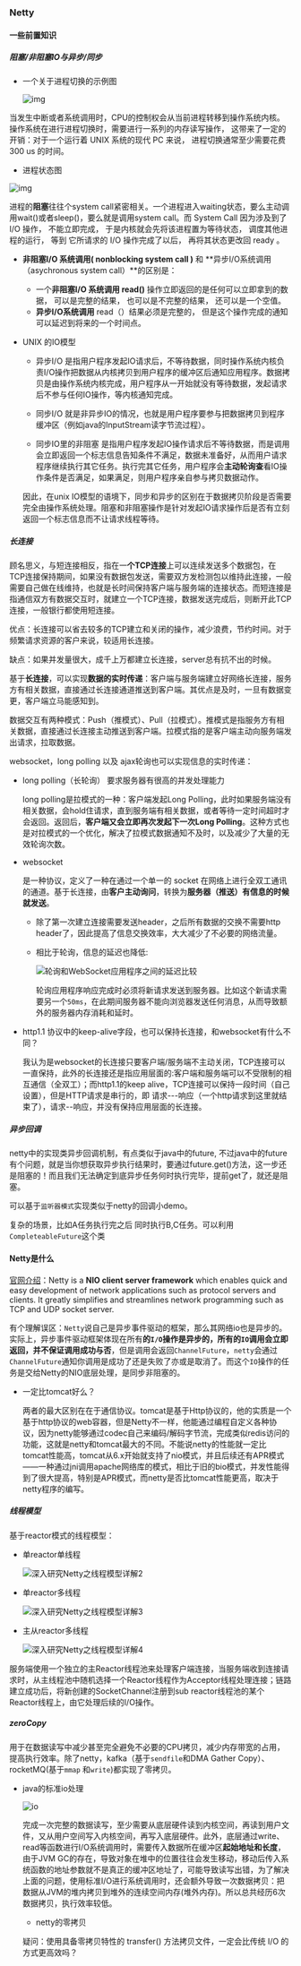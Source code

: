 ### Netty 

#### 一些前置知识

##### 阻塞/非阻塞IO与异步/同步

- 一个关于进程切换的示例图

  ![img](https://pic1.zhimg.com/80/v2-5672054f97fd77f78420fed6b442536e_1440w.jpg?source=1940ef5c)

当发生中断或者系统调用时，CPU的控制权会从当前进程转移到操作系统内核。操作系统在进行进程切换时，需要进行一系列的内存读写操作， 这带来了一定的开销：对于一个运行着 UNIX 系统的现代 PC 来说， 进程切换通常至少需要花费 300 us 的时间。

- 进程状态图

![img](https://pic2.zhimg.com/80/v2-e88514c2e604c4ac538c402f1788862c_1440w.jpg?source=1940ef5c)

进程的**阻塞**往往个system call紧密相关。一个进程进入waiting状态，要么主动调用wait()或者sleep()，要么就是调用system call。而 System Call 因为涉及到了 I/O 操作， 不能立即完成， 于是内核就会先将该进程置为等待状态， 调度其他进程的运行， 等到 它所请求的 I/O 操作完成了以后， 再将其状态更改回 ready 。

- **非阻塞I/O 系统调用( nonblocking system call )** 和 **异步I/O系统调用 （asychronous system call）**的区别是：
  - 一个**非阻塞I/O 系统调用 read()** 操作立即返回的是任何可以立即拿到的数据， 可以是完整的结果， 也可以是不完整的结果， 还可以是一个空值。
  - **异步I/O系统调用** read（）结果必须是完整的， 但是这个操作完成的通知可以延迟到将来的一个时间点。

- UNIX 的IO模型

  - 异步I/O 是指用户程序发起IO请求后，不等待数据，同时操作系统内核负责I/O操作把数据从内核拷贝到用户程序的缓冲区后通知应用程序。数据拷贝是由操作系统内核完成，用户程序从一开始就没有等待数据，发起请求后不参与任何IO操作，等内核通知完成。

  - 同步I/O 就是非异步IO的情况，也就是用户程序要参与把数据拷贝到程序缓冲区（例如java的InputStream读字节流过程）。
  - 同步IO里的非阻塞 是指用户程序发起IO操作请求后不等待数据，而是调用会立即返回一个标志信息告知条件不满足，数据未准备好，从而用户请求程序继续执行其它任务。执行完其它任务，用户程序会**主动轮询查**看IO操作条件是否满足，如果满足，则用户程序亲自参与拷贝数据动作。

  因此，在unix IO模型的语境下，同步和异步的区别在于数据拷贝阶段是否需要完全由操作系统处理。阻塞和非阻塞操作是针对发起IO请求操作后是否有立刻返回一个标志信息而不让请求线程等待。

##### 长连接

​	顾名思义，与短连接相反，指在一**个TCP连接**上可以连续发送多个数据包，在TCP连接保持期间，如果没有数据包发送，需要双方发检测包以维持此连接，一般需要自己做在线维持，也就是长时间保持客户端与服务端的连接状态。而短连接是指通信双方有数据交互时，就建立一个TCP连接，数据发送完成后，则断开此TCP连接，一般银行都使用短连接。 

​	优点：长连接可以省去较多的TCP建立和关闭的操作，减少浪费，节约时间。对于频繁请求资源的客户来说，较适用长连接。

​	缺点：如果并发量很大，成千上万都建立长连接，server总有抗不出的时候。

​	基于**长连接**，可以实现**数据的实时传递**：客户端与服务端建立好网络长连接，服务方有相关数据，直接通过长连接通道推送到客户端。其优点是及时，一旦有数据变更，客户端立马能感知到。

​	数据交互有两种模式：Push（推模式）、Pull（拉模式）。推模式是指服务方有相关数据，直接通过长连接主动推送到客户端。拉模式指的是客户端主动向服务端发出请求，拉取数据。	

websocket，long polling 以及 ajax轮询也可以实现信息的实时传递：

- long polling（长轮询）    要求服务器有很高的并发处理能力

  long polling是拉模式的一种：客户端发起Long Polling，此时如果服务端没有相关数据，会hold住请求，直到服务端有相关数据，或者等待一定时间超时才会返回。返回后，**客户端又会立即再次发起下一次Long Polling**。这种方式也是对拉模式的一个优化，解决了拉模式数据通知不及时，以及减少了大量的无效轮询次数。

- websocket  

  是一种协议，定义了一种在通过一个单一的 socket 在网络上进行全双工通讯的通道。基于长连接，由**客户主动询问**，转换为**服务器（推送）有信息的时候就发送**。

  - 除了第一次建立连接需要发送header，之后所有数据的交换不需要http header了，因此提高了信息交换效率，大大减少了不必要的网络流量。

  - 相比于轮询，信息的延迟也降低:

    ![轮询和WebSocket应用程序之间的延迟比较](https://segmentfault.com/img/bVbnYjK?w=504&h=360)

    ​    轮询应用程序响应完成时必须将新请求发送到服务器。比如这个新请求需要另一个`50ms`，在此期间服务器不能向浏览器发送任何消息，从而导致额外的服务器内存消耗和延时。

- http1.1 协议中的keep-alive字段，也可以保持长连接，和websocket有什么不同？

  我认为是websocket的长连接只要客户端/服务端不主动关闭，TCP连接可以一直保持，此外的长连接还是指应用层面的:客户端和服务端可以不受限制的相互通信（全双工）；而http1.1的keep alive，TCP连接可以保持一段时间（自己设置），但是HTTP请求是串行的，即 请求---响应（一个http请求到这里就结束了），请求--响应，并没有保持应用层面的长连接。

##### 异步回调

netty中的实现类异步回调机制，有点类似于java中的future, 不过java中的future有个问题，就是当你想获取异步执行结果时，要通过future.get()方法，这一步还是阻塞的！而且我们无法确定到底异步任务何时执行完毕，提前get了，就还是阻塞。

可以基于``监听器模式``实现类似于netty的回调小demo。

复杂的场景，比如A任务执行完之后 同时执行B,C任务。可以利用``CompleteableFuture``这个类



#### Netty是什么

[官网介绍](https://netty.io/)：Netty is a **NIO client server framework** which enables quick and easy development of network applications such as protocol servers and clients. It greatly simplifies and streamlines network programming such as TCP and UDP socket server.

有个理解误区：`Netty`说自己是异步事件驱动的框架，那么其网络io也是异步的。 实际上，异步事件驱动框架体现在所有**的`I/O`操作是异步的，所有的`IO`调用会立即返回，并不保证调用成功与否**，但是调用会返回`ChannelFuture`，`netty`会通过`ChannelFuture`通知你调用是成功了还是失败了亦或是取消了。而这个``IO``操作的任务是交给Netty的NIO底层处理，是同步非阻塞的。

- 一定比tomcat好么？

  两者的最大区别在在于通信协议。tomcat是基于Http协议的，他的实质是一个基于http协议的web容器，但是Netty不一样，他能通过编程自定义各种协议，因为netty能够通过codec自己来编码/解码字节流，完成类似redis访问的功能，这就是netty和tomcat最大的不同。不能说netty的性能就一定比tomcat性能高，tomcat从6.x开始就支持了nio模式，并且后续还有APR模式——一种通过jni调用apache网络库的模式，相比于旧的bio模式，并发性能得到了很大提高，特别是APR模式，而netty是否比tomcat性能更高，取决于netty程序的编写。
  
##### 线程模型

基于reactor模式的线程模型：

- 单reactor单线程

  ![深入研究Netty之线程模型详解2](https://res-static.hc-cdn.cn/fms/img/902d614415f21a4f73939b4e7b7e70fd1603448103731.png)

- 单reactor多线程

  ![深入研究Netty之线程模型详解3](https://res-static.hc-cdn.cn/fms/img/507fb85af3f5a8d242c6414b0ec766ef1603448103732.png)

- 主从reactor多线程

  ![深入研究Netty之线程模型详解4](https://res-static.hc-cdn.cn/fms/img/d11538a81f64d5c67d9572f804d8dbb11603448103732.png)

服务端使用一个独立的主Reactor线程池来处理客户端连接，当服务端收到连接请求时，从主线程池中随机选择一个Reactor线程作为Acceptor线程处理连接；链路建立成功后，将新创建的SocketChannel注册到sub reactor线程池的某个Reactor线程上，由它处理后续的I/O操作。

##### zeroCopy

用于在数据读写中减少甚至完全避免不必要的CPU拷贝，减少内存带宽的占用，提高执行效率。除了netty，kafka（基于``sendfile``和DMA Gather Copy）、rocketMQ(基于``mmap`` 和``write``)都实现了零拷贝。

- java的标准io处理

  ![io](https:github.com/xiechengsiii/Java_Notes/blob/master/pics/netty-io.png)

  ​    完成一次完整的数据读写，至少需要从底层硬件读到内核空间，再读到用户文件，又从用户空间写入内核空间，再写入底层硬件。此外，底层通过write、read等函数进行I/O系统调用时，需要传入数据所在缓冲区**起始地址和长度**，由于JVM GC的存在，导致对象在堆中的位置往往会发生移动，移动后传入系统函数的地址参数就不是真正的缓冲区地址了，可能导致读写出错，为了解决上面的问题，使用标准I/O进行系统调用时，还会额外导致一次数据拷贝：把数据从JVM的堆内拷贝到堆外的连续空间内存(堆外内存)。所以总共经历6次数据拷贝，执行效率较低。

  - netty的零拷贝

  疑问：使用具备零拷贝特性的 transfer() 方法拷贝文件，一定会比传统 I/O 的方式更高效吗？

